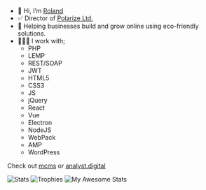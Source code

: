 

- 👋 Hi, I’m [Roland](https://www.rolandfarkas.com)
- ✅ Director of [Polarize Ltd.](https://polarize.ltd)
- 🌱 Helping businesses build and grow online using eco-friendly solutions.
- 👨🏻‍💻 I work with;
    * PHP
    * LEMP
    * REST/SOAP
    * JWT
    * HTML5
    * CSS3
    * JS
    * jQuery
    * React
    * Vue
    * Electron
    * NodeJS
    * WebPack
    * AMP
    * WordPress

Check out [mcms](https://mcms.io) or [analyst.digital](https://analyst.digital)

![Stats](https://github-readme-streak-stats.herokuapp.com/?user=rolandfarkasCOM)
![Trophies](https://github-profile-trophy.vercel.app/?username=rolandfarkasCOM)
![My Awesome Stats](https://awesome-github-stats.azurewebsites.net/user-stats/rolandfarkascom?cardType=level-alternate&theme=github)
<!--
rolandfarkasCOM/rolandfarkasCOM is a ✨ special ✨ repository because its `README.md` (this file) appears on your GitHub profile.
You can click the Preview link to take a look at your changes.
--->
